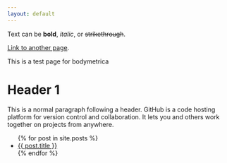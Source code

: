 ```yaml
---
layout: default
---
```


Text can be **bold**, _italic_, or ~~strikethrough~~.

[Link to another page](./another-page.html).

This is a test page for bodymetrica

# Header 1

This is a normal paragraph following a header. GitHub is a code hosting platform for version control and collaboration. It lets you and others work together on projects from anywhere.

<ul>
  {% for post in site.posts %}
    <li>
      <a href="{{ post.url }}">{{ post.title }}</a>
    </li>
  {% endfor %}
</ul>
